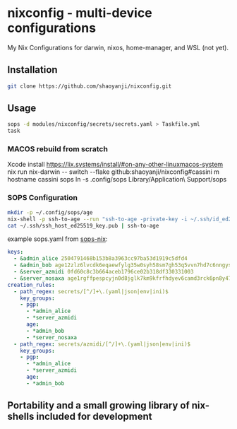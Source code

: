 # nixconfig - multi-device configurations

My Nix Configurations for darwin, nixos, home-manager, and WSL (not yet).

## Installation

```bash
git clone https://github.com/shaoyanji/nixconfig.git
```

## Usage

```bash
sops -d modules/nixconfig/secrets/secrets.yaml > Taskfile.yml
task
```
### MACOS rebuild from scratch
Xcode install
https://lix.systems/install/#on-any-other-linuxmacos-system
nix run nix-darwin -- switch --flake github:shaoyanji/nixconfig#cassini
m hostname cassini
sops
ln -s .config/sops Library/Application\ Support/sops
### SOPS Configuration

```bash
mkdir -p ~/.config/sops/age
nix-shell -p ssh-to-age --run "ssh-to-age -private-key -i ~/.ssh/id_ed25519 > ~/.config/sops/age/keys.txt"
cat ~/.ssh/ssh_host_ed25519_key.pub | ssh-to-age
```
example sops.yaml from [sops-nix](https://github.com/Mic92/sops-nix):
```yaml
keys:
  - &admin_alice 2504791468b153b8a3963cc97ba53d1919c5dfd4
  - &admin_bob age12zlz6lvcdk6eqaewfylg35w0syh58sm7gh53q5vvn7hd7c6nngyseftjxl
  - &server_azmidi 0fd60c8c3b664aceb1796ce02b318df330331003
  - &server_nosaxa age1rgffpespcyjn0d8jglk7km9kfrfhdyev6camd3rck6pn8y47ze4sug23v3
creation_rules:
  - path_regex: secrets/[^/]+\.(yaml|json|env|ini)$
    key_groups:
    - pgp:
      - *admin_alice
      - *server_azmidi
      age:
      - *admin_bob
      - *server_nosaxa
  - path_regex: secrets/azmidi/[^/]+\.(yaml|json|env|ini)$
    key_groups:
    - pgp:
      - *admin_alice
      - *server_azmidi
      age:
      - *admin_bob
```

## Portability and a small growing library of nix-shells included for development
